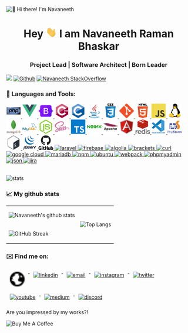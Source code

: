 <img src="https://avatars.githubusercontent.com/u/32593901?v=4" alt="👋 Hi there! I'm Navaneeth" width=50%/>
<h1 align="center"> Hey <img src="https://raw.githubusercontent.com/ABSphreak/ABSphreak/master/gifs/Hi.gif" width="30px"> I am Navaneeth Raman Bhaskar</h1>
<h3 align="center">Project Lead | Software Architect | Born Leader</h3>

![](https://visitor-badge.laobi.icu/badge?page_id=navaneeth-raman-bhaskar)
[![Github](https://img.shields.io/github/followers/navaneeth-raman-bhaskar?label=Follow&style=social)](https://github.com/navaneeth-raman-bhaskar)
[![Navaneeth StackOverflow](https://stackoverflow-badge.herokuapp.com/api/StackOverflowBadge/8886489)](https://stackoverflow.com/users/8886489/navaneeth-raman-bhaskar)

### 🧰 Languages and Tools:
<div> 

  <a href="https://php.net" target="_blank">
      <img src="https://raw.githubusercontent.com/devicons/devicon/master/icons/php/php-original.svg" alt="php" width="40" />
  </a>

<a href="https://vuejs.org" target="_blank">
       <img src="https://raw.githubusercontent.com/devicons/devicon/master/icons/vuejs/vuejs-original.svg" alt="vuejs" width="40" />
  </a>

  <a href="https://getbootstrap.com" target="_blank">
      <img src="https://raw.githubusercontent.com/devicons/devicon/master/icons/bootstrap/bootstrap-original.svg" alt="bootstrap" width="40" />
  </a>

  <a href="https://www.w3schools.com/cpp/" target="_blank">
  <img src="https://raw.githubusercontent.com/devicons/devicon/master/icons/cplusplus/cplusplus-original.svg" alt="cplusplus" width="40" />
  </a> 

 <a href="https://www.tutorialspoint.com/cprogramming" target="_blank">
  <img src="https://raw.githubusercontent.com/devicons/devicon/master/icons/c/c-original.svg" alt="c" width="40" />
  </a> 

<a href="https://www.tutorialspoint.com/java8" target="_blank">
  <img src="https://raw.githubusercontent.com/devicons/devicon/master/icons/java/java-original.svg" alt="java" width="40" />
  </a>

  <a href="https://www.w3schools.com/css/" target="_blank">
      <img src="https://raw.githubusercontent.com/devicons/devicon/master/icons/css3/css3-original-wordmark.svg" alt="css3" width="40" />
  </a>

  <a href="https://git-scm.com/" target="_blank">
  <img src="https://raw.githubusercontent.com/devicons/devicon/master/icons/git/git-original.svg" alt="git" width="40" />
  </a>

  <a href="https://html.spec.whatwg.org/multipage/" target="_blank">
      <img src="https://raw.githubusercontent.com/devicons/devicon/master/icons/html5/html5-original-wordmark.svg" alt="html5" width="40" />
  </a>

  <a href="https://developer.mozilla.org/en-US/docs/Web/JavaScript" target="_blank">
  <img src="https://raw.githubusercontent.com/devicons/devicon/master/icons/javascript/javascript-original.svg" alt="javascript" width="40" />
  </a>

  <a href="https://www.linux.org/" target="_blank">
      <img src="https://raw.githubusercontent.com/devicons/devicon/master/icons/linux/linux-original.svg" alt="linux" width="40" />
  </a>

  <a href="https://www.mongodb.com/" target="_blank">
      <img src="https://raw.githubusercontent.com/devicons/devicon/master/icons/mongodb/mongodb-original-wordmark.svg" alt="mongodb" width="40" />
  </a>

  <a href="https://www.mysql.com/" target="_blank">
      <img src="https://raw.githubusercontent.com/devicons/devicon/master/icons/mysql/mysql-original-wordmark.svg" alt="mysql" width="40" />
  </a>

  <a href="https://nodejs.org" target="_blank">
      <img src="https://raw.githubusercontent.com/devicons/devicon/master/icons/nodejs/nodejs-original.svg" alt="nodejs" width="40" />
  </a>

  <a href="https://sass-lang.com" target="_blank">
      <img src="https://raw.githubusercontent.com/devicons/devicon/master/icons/sass/sass-original.svg" alt="sass" width="40" />
  </a>

<a href="https://www.typescriptlang.org/" target="_blank">
      <img src="https://raw.githubusercontent.com/devicons/devicon/master/icons/typescript/typescript-original.svg" alt="typescript" width="40" />
  </a>

<a href="https://www.nginx.com/" target="_blank">
      <img src="https://raw.githubusercontent.com/devicons/devicon/master/icons/nginx/nginx-original.svg" alt="nginx" width="40" />
  </a>

<a href="https://www.apache.org/" target="_blank">
      <img src="https://raw.githubusercontent.com/devicons/devicon/master/icons/apache/apache-original-wordmark.svg" alt="apache" width="40" />
  </a>

<a href="https://angular.io/" target="_blank">
      <img src="https://raw.githubusercontent.com/devicons/devicon/master/icons/angularjs/angularjs-original.svg" alt="angular" width="40" />
  </a>

<a href="https://redis.io/" target="_blank">
      <img src="https://raw.githubusercontent.com/devicons/devicon/master/icons/redis/redis-original-wordmark.svg" alt="redis" width="40" />
  </a>

<a href="https://code.visualstudio.com/" target="_blank">
      <img src="https://raw.githubusercontent.com/devicons/devicon/master/icons/vscode/vscode-original-wordmark.svg" alt="vscode" width="40" />
  </a>

<a href="https://jetbrains.com/phpstorm/" target="_blank">
      <img src="https://raw.githubusercontent.com/devicons/devicon/master/icons/phpstorm/phpstorm-original-wordmark.svg" alt="phpstorm" width="40" />
  </a>

<a href="https://linuxconfig.org/bash-scripting-tutorial-for-beginners" target="_blank">
      <img src="https://raw.githubusercontent.com/devicons/devicon/master/icons/bash/bash-original.svg" alt="bash" width="40" />
  </a>

<a href="https://jquery.com/" target="_blank">
      <img src="https://raw.githubusercontent.com/devicons/devicon/master/icons/jquery/jquery-original-wordmark.svg" alt="jquery" width="40" />
  </a>

<a href="https://github.com/" target="_blank">
      <img src="https://raw.githubusercontent.com/devicons/devicon/master/icons/github/github-original-wordmark.svg" alt="github" width="40" />
  </a>

  <a href="https://laravel.com/" target="_blank">
      <img src="https://www.vectorlogo.zone/logos/laravel/laravel-icon.svg" alt="laravel" width="40" />
  </a>

 <a href="https://firebase.google.com/" target="_blank">
      <img src="https://www.vectorlogo.zone/logos/firebase/firebase-icon.svg" alt="firebase" width="40" />
  </a>

 <a href="https://www.algolia.com/" target="_blank">
      <img src="https://www.vectorlogo.zone/logos/algolia/algolia-icon.svg" alt="algolia" width="40" />
  </a>

 <a href="https://brackets.io/" target="_blank">
      <img src="https://www.vectorlogo.zone/logos/bracketsio/bracketsio-icon.svg" alt="brackets" width="40" />
  </a>

<a href="https://curl.se/" target="_blank">
      <img src="https://www.vectorlogo.zone/logos/curl_haxx/curl_haxx-ar21.svg" alt="curl" width="40" />
  </a>

<a href="https://cloud.google.com/gcp" target="_blank">
      <img src="https://www.vectorlogo.zone/logos/google_cloud/google_cloud-icon.svg" alt="google cloud" width="40" />
  </a>

<a href="https://mariadb.org/" target="_blank">
      <img src="https://www.vectorlogo.zone/logos/mariadb/mariadb-icon.svg" alt="mariadb" width="40" />
  </a>

<a href="https://www.npmjs.com/" target="_blank">
      <img src="https://www.vectorlogo.zone/logos/npmjs/npmjs-ar21.svg" alt="npm" width="40" />
  </a>

<a href="https://ubuntu.com/" target="_blank">
      <img src="https://www.vectorlogo.zone/logos/ubuntu/ubuntu-icon.svg" alt="ubuntu" width="40" />
  </a>

<a href="https://webpack.js.org/" target="_blank">
      <img src="https://www.vectorlogo.zone/logos/js_webpack/js_webpack-icon.svg" alt="webpack" width="40" />
  </a>

<a href="https://www.phpmyadmin.net/" target="_blank">
      <img src="https://www.vectorlogo.zone/logos/phpmyadmin/phpmyadmin-ar21.svg" alt="phpmyadmin" width="40" />
  </a>

<a href="https://www.json.org/" target="_blank">
      <img src="https://www.vectorlogo.zone/logos/json/json-icon.svg" alt="json" width="40" />
  </a>

<a href="https://www.atlassian.com/software/jira" target="_blank">
      <img src="https://www.vectorlogo.zone/logos/atlassian_jira/atlassian_jira-icon.svg" alt="jira" width="40" />
  </a>

</div>

<br/>


<p>
  <img src="https://github-profile-trophy.vercel.app/?username=guilyx&column=6&rank=SSS,SS,S,AAA,AA,A,B,C"  alt="stats"/>
</p>


### 📈 My github stats

<table style="border: collapse">
<tr>
<td>

![Navaneeth's github stats](https://bad-apple-github-readme.vercel.app/api?show_bg=1&username=navaneeth-raman-bhaskar&show_icons=true)
</td>
<td rowspan="2">

![Top Langs](https://github-readme-stats.vercel.app/api/top-langs/?username=navaneeth-raman-bhaskar)
</td>
</tr>
<tr>
<td>

![GitHub Streak](https://github-readme-streak-stats.herokuapp.com/?user=navaneeth-raman-bhaskar)
</td>
</tr>


</table>

### ✉️ Find me on:

 <a href="https://stackoverflow.com/users/story/8886489" target="_blank" rel="noopener noreferrer"> 
   <img src="https://raw.githubusercontent.com/iconic/open-iconic/master/svg/globe.svg" alt="user story" height="40" style="vertical-align:top; margin:10px"> 
  </a>

 <a href="https://linkedin.com/in/navaneethramanbhaskar" target="_blank" rel="noopener noreferrer"> 
   <img src="https://cdn.jsdelivr.net/npm/simple-icons@v3/icons/linkedin.svg" alt="linkedin" height="40" style="vertical-align:top; margin:10px">
  </a>

 <a href="mailto:navaneeth@webandcrafts.in"> 
   <img src="https://cdn.jsdelivr.net/npm/simple-icons@v3/icons/gmail.svg" alt="email" height="40" style="vertical-align:top; margin:10px">
  </a>

<a href="https://instagram.com/navaneeth_raman_bhaskar" target="_blank" rel="noopener noreferrer"> 
   <img src="https://cdn.jsdelivr.net/npm/simple-icons@v3/icons/instagram.svg" alt="instagram" height="40" style="vertical-align:top; margin:10px">
  </a>

<a href="https://twitter.com/v_navaneeth" target="_blank" rel="noopener noreferrer"> 
   <img src="https://cdn.jsdelivr.net/npm/simple-icons@v3/icons/twitter.svg" alt="twitter" height="40" style="vertical-align:top; margin:10px">
  </a>

<a href="https://studio.youtube.com/channel/UCx5mowk9guYxn1nk_34PVVw" target="_blank" rel="noopener noreferrer"> 
   <img src="https://cdn.jsdelivr.net/npm/simple-icons@v3/icons/youtube.svg" alt="youtube" height="40" style="vertical-align:top; margin:10px">
  </a>

<a href="https://medium.com/@navaneethramanbhaskar" target="_blank" rel="noopener noreferrer"> 
   <img src="https://cdn.jsdelivr.net/npm/simple-icons@v3/icons/medium.svg" alt="medium" height="40" style="vertical-align:top; margin:10px">
  </a>

<a href="https://discord.com/channels/GOD%20of%20THUNDER#0164" target="_blank" rel="noopener noreferrer"> 
   <img src="https://cdn.jsdelivr.net/npm/simple-icons@v3/icons/discord.svg" alt="discord" height="40" style="vertical-align:top; margin:10px">
  </a>

Are you impressed by my works?!

<img src="https://cdn.buymeacoffee.com/buttons/v2/default-red.png" alt="Buy Me A Coffee" width="150" >
             
